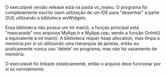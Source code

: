   O executável versão release está na pasta vc_mswu. O programa foi completamente escrito (sem utilização de um IDE para "desenhar" a parte GUI) utilizando a biblioteca wxWidgets.
  
  Essa biblioteca não possui um int main(), a função principal está "mascarada" nos arquivos MyApp.h e MyApp.cpp, sendo a função OnInit() a equivalente à int main(). 
A biblioteca requer heap allocation, mas limpa a memória por si só utilizando uma hierarquia de janelas, então eu praticamente nunca uso 'delete' no programa, mas 
não há vazamento de memória. 
  
  O executável foi linkado estaticamente, então o arquivo deve funcionar por si só normalmente.

